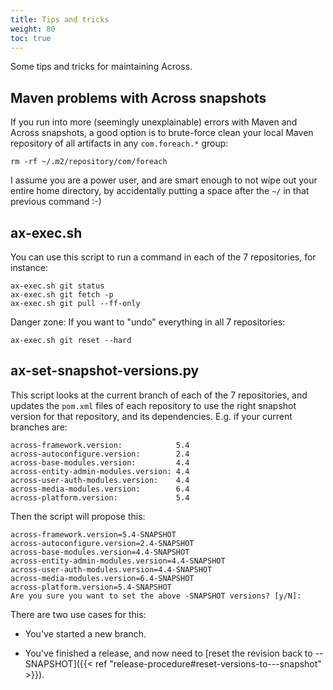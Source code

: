 ```yaml
---
title: Tips and tricks
weight: 80
toc: true
---
```


Some tips and tricks for maintaining Across.

<!--more-->

## Maven problems with Across snapshots

If you run into more (seemingly unexplainable) errors with Maven and
Across snapshots, a good option is to brute-force clean your local
Maven repository of all artifacts in any `com.foreach.*` group:

	rm -rf ~/.m2/repository/com/foreach

I assume you are a power user, and are smart enough to not wipe out
your entire home directory, by accidentally putting a space after the
`~/` in that previous command :-)


## ax-exec.sh

You can use this script to run a command in each of the 7
repositories, for instance:

	ax-exec.sh git status
	ax-exec.sh git fetch -p
	ax-exec.sh git pull --ff-only

Danger zone: If you want to "undo" everything in all 7 repositories:

	ax-exec.sh git reset --hard


## ax-set-snapshot-versions.py

This script looks at the current branch of each of the 7 repositories,
and updates the `pom.xml` files of each repository to use the right
snapshot version for that repository, and its dependencies. E.g. if
your current branches are:

    across-framework.version:            5.4
    across-autoconfigure.version:        2.4
    across-base-modules.version:         4.4
    across-entity-admin-modules.version: 4.4
    across-user-auth-modules.version:    4.4
    across-media-modules.version:        6.4
    across-platform.version:             5.4

Then the script will propose this:

    across-framework.version=5.4-SNAPSHOT
    across-autoconfigure.version=2.4-SNAPSHOT
    across-base-modules.version=4.4-SNAPSHOT
    across-entity-admin-modules.version=4.4-SNAPSHOT
    across-user-auth-modules.version=4.4-SNAPSHOT
    across-media-modules.version=6.4-SNAPSHOT
    across-platform.version=5.4-SNAPSHOT
    Are you sure you want to set the above -SNAPSHOT versions? [y/N]:

There are two use cases for this:

- You've started a new branch.

- You've finished a release, and now need to [reset the revision back
  to --SNAPSHOT]({{< ref
  "release-procedure#reset-versions-to---snapshot" >}}).
